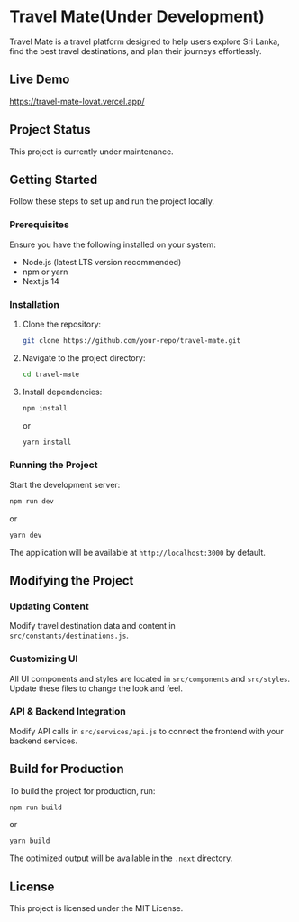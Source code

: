 # Travel Mate(Under Development)

Travel Mate is a travel platform designed to help users explore Sri Lanka, find the best travel destinations, and plan their journeys effortlessly.

## Live Demo
https://travel-mate-lovat.vercel.app/

## Project Status
This project is currently under maintenance.

## Getting Started

Follow these steps to set up and run the project locally.

### Prerequisites
Ensure you have the following installed on your system:
- Node.js (latest LTS version recommended)
- npm or yarn
- Next.js 14

### Installation

1. Clone the repository:
   ```sh
   git clone https://github.com/your-repo/travel-mate.git
   ```
2. Navigate to the project directory:
   ```sh
   cd travel-mate
   ```
3. Install dependencies:
   ```sh
   npm install
   ```
   or
   ```sh
   yarn install
   ```

### Running the Project

Start the development server:
   ```sh
   npm run dev
   ```
   or
   ```sh
   yarn dev
   ```

The application will be available at `http://localhost:3000` by default.

## Modifying the Project

### Updating Content
Modify travel destination data and content in `src/constants/destinations.js`.

### Customizing UI
All UI components and styles are located in `src/components` and `src/styles`. Update these files to change the look and feel.

### API & Backend Integration
Modify API calls in `src/services/api.js` to connect the frontend with your backend services.

## Build for Production
To build the project for production, run:
   ```sh
   npm run build
   ```
   or
   ```sh
   yarn build
   ```
The optimized output will be available in the `.next` directory.

## License
This project is licensed under the MIT License.


